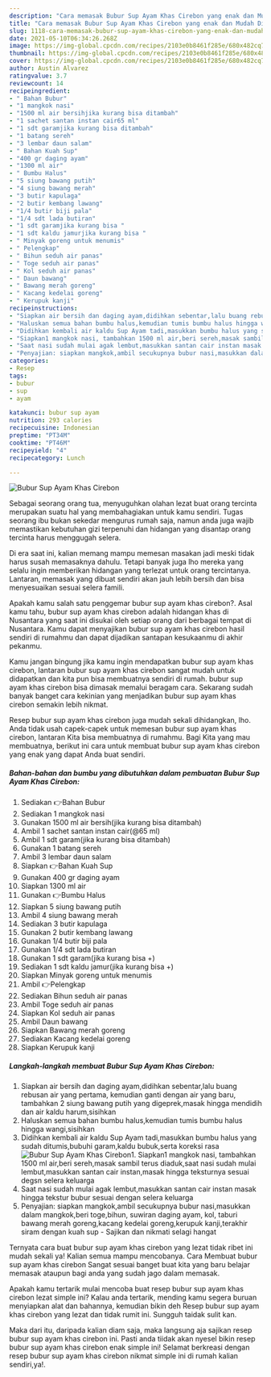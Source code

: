 ```yaml
---
description: "Cara memasak Bubur Sup Ayam Khas Cirebon yang enak dan Mudah Dibuat"
title: "Cara memasak Bubur Sup Ayam Khas Cirebon yang enak dan Mudah Dibuat"
slug: 1118-cara-memasak-bubur-sup-ayam-khas-cirebon-yang-enak-dan-mudah-dibuat
date: 2021-05-10T06:34:26.268Z
image: https://img-global.cpcdn.com/recipes/2103e0b8461f285e/680x482cq70/bubur-sup-ayam-khas-cirebon-foto-resep-utama.jpg
thumbnail: https://img-global.cpcdn.com/recipes/2103e0b8461f285e/680x482cq70/bubur-sup-ayam-khas-cirebon-foto-resep-utama.jpg
cover: https://img-global.cpcdn.com/recipes/2103e0b8461f285e/680x482cq70/bubur-sup-ayam-khas-cirebon-foto-resep-utama.jpg
author: Austin Alvarez
ratingvalue: 3.7
reviewcount: 14
recipeingredient:
- " Bahan Bubur"
- "1 mangkok nasi"
- "1500 ml air bersihjika kurang bisa ditambah"
- "1 sachet santan instan cair65 ml"
- "1 sdt garamjika kurang bisa ditambah"
- "1 batang sereh"
- "3 lembar daun salam"
- " Bahan Kuah Sup"
- "400 gr daging ayam"
- "1300 ml air"
- " Bumbu Halus"
- "5 siung bawang putih"
- "4 siung bawang merah"
- "3 butir kapulaga"
- "2 butir kembang lawang"
- "1/4 butir biji pala"
- "1/4 sdt lada butiran"
- "1 sdt garamjika kurang bisa "
- "1 sdt kaldu jamurjika kurang bisa "
- " Minyak goreng untuk menumis"
- " Pelengkap"
- " Bihun seduh air panas"
- " Toge seduh air panas"
- " Kol seduh air panas"
- " Daun bawang"
- " Bawang merah goreng"
- " Kacang kedelai goreng"
- " Kerupuk kanji"
recipeinstructions:
- "Siapkan air bersih dan daging ayam,didihkan sebentar,lalu buang rebusan air yang pertama, kemudian ganti dengan air yang baru, tambahkan 2 siung bawang putih yang digeprek,masak hingga mendidih dan air kaldu harum,sisihkan"
- "Haluskan semua bahan bumbu halus,kemudian tumis bumbu halus hingga wangi,sisihkan"
- "Didihkan kembali air kaldu Sup Ayam tadi,masukkan bumbu halus yang sudah ditumis,bubuhi garam,kaldu bubuk,serta koreksi rasa"
- "Siapkan1 mangkok nasi, tambahkan 1500 ml air,beri sereh,masak sambil terus diaduk,saat nasi sudah mulai lembut,masukkan santan cair instan,masak hingga teksturnya sesuai degsn selera keluarga"
- "Saat nasi sudah mulai agak lembut,masukkan santan cair instan masak hingga tekstur bubur sesuai dengan selera keluarga"
- "Penyajian: siapkan mangkok,ambil secukupnya bubur nasi,masukkan dalam mangkok,beri toge,bihun, suwiran daging ayam, kol, taburi bawang merah goreng,kacang kedelai goreng,kerupuk kanji,terakhir siram dengan kuah sup Sajikan dan nikmati selagi hangat"
categories:
- Resep
tags:
- bubur
- sup
- ayam

katakunci: bubur sup ayam 
nutrition: 293 calories
recipecuisine: Indonesian
preptime: "PT34M"
cooktime: "PT46M"
recipeyield: "4"
recipecategory: Lunch

---
```



![Bubur Sup Ayam Khas Cirebon](https://img-global.cpcdn.com/recipes/2103e0b8461f285e/680x482cq70/bubur-sup-ayam-khas-cirebon-foto-resep-utama.jpg)

Sebagai seorang orang tua, menyuguhkan olahan lezat buat orang tercinta merupakan suatu hal yang membahagiakan untuk kamu sendiri. Tugas seorang ibu bukan sekedar mengurus rumah saja, namun anda juga wajib memastikan kebutuhan gizi terpenuhi dan hidangan yang disantap orang tercinta harus menggugah selera.

Di era  saat ini, kalian memang mampu memesan masakan jadi meski tidak harus susah memasaknya dahulu. Tetapi banyak juga lho mereka yang selalu ingin memberikan hidangan yang terlezat untuk orang tercintanya. Lantaran, memasak yang dibuat sendiri akan jauh lebih bersih dan bisa menyesuaikan sesuai selera famili. 



Apakah kamu salah satu penggemar bubur sup ayam khas cirebon?. Asal kamu tahu, bubur sup ayam khas cirebon adalah hidangan khas di Nusantara yang saat ini disukai oleh setiap orang dari berbagai tempat di Nusantara. Kamu dapat menyajikan bubur sup ayam khas cirebon hasil sendiri di rumahmu dan dapat dijadikan santapan kesukaanmu di akhir pekanmu.

Kamu jangan bingung jika kamu ingin mendapatkan bubur sup ayam khas cirebon, lantaran bubur sup ayam khas cirebon sangat mudah untuk didapatkan dan kita pun bisa membuatnya sendiri di rumah. bubur sup ayam khas cirebon bisa dimasak memalui beragam cara. Sekarang sudah banyak banget cara kekinian yang menjadikan bubur sup ayam khas cirebon semakin lebih nikmat.

Resep bubur sup ayam khas cirebon juga mudah sekali dihidangkan, lho. Anda tidak usah capek-capek untuk memesan bubur sup ayam khas cirebon, lantaran Kita bisa membuatnya di rumahmu. Bagi Kita yang mau membuatnya, berikut ini cara untuk membuat bubur sup ayam khas cirebon yang enak yang dapat Anda buat sendiri.

<!--inarticleads1-->

##### Bahan-bahan dan bumbu yang dibutuhkan dalam pembuatan Bubur Sup Ayam Khas Cirebon:

1. Sediakan  👉Bahan Bubur
1. Sediakan 1 mangkok nasi
1. Gunakan 1500 ml air bersih(jika kurang bisa ditambah)
1. Ambil 1 sachet santan instan cair(@65 ml)
1. Ambil 1 sdt garam(jika kurang bisa ditambah)
1. Gunakan 1 batang sereh
1. Ambil 3 lembar daun salam
1. Siapkan  👉Bahan Kuah Sup
1. Gunakan 400 gr daging ayam
1. Siapkan 1300 ml air
1. Gunakan  👉Bumbu Halus
1. Siapkan 5 siung bawang putih
1. Ambil 4 siung bawang merah
1. Sediakan 3 butir kapulaga
1. Gunakan 2 butir kembang lawang
1. Gunakan 1/4 butir biji pala
1. Gunakan 1/4 sdt lada butiran
1. Gunakan 1 sdt garam(jika kurang bisa +)
1. Sediakan 1 sdt kaldu jamur(jika kurang bisa +)
1. Siapkan  Minyak goreng untuk menumis
1. Ambil  👉Pelengkap
1. Sediakan  Bihun seduh air panas
1. Ambil  Toge seduh air panas
1. Siapkan  Kol seduh air panas
1. Ambil  Daun bawang
1. Siapkan  Bawang merah goreng
1. Sediakan  Kacang kedelai goreng
1. Siapkan  Kerupuk kanji




<!--inarticleads2-->

##### Langkah-langkah membuat Bubur Sup Ayam Khas Cirebon:

1. Siapkan air bersih dan daging ayam,didihkan sebentar,lalu buang rebusan air yang pertama, kemudian ganti dengan air yang baru, tambahkan 2 siung bawang putih yang digeprek,masak hingga mendidih dan air kaldu harum,sisihkan
1. Haluskan semua bahan bumbu halus,kemudian tumis bumbu halus hingga wangi,sisihkan
1. Didihkan kembali air kaldu Sup Ayam tadi,masukkan bumbu halus yang sudah ditumis,bubuhi garam,kaldu bubuk,serta koreksi rasa
<img src="//assets-global.cpcdn.com/assets/icons/button_play-2c75c40dde080a61004c1f40b05d8f140eaff45d7e9e6481dc71c63d2e7c4909.png" alt="Bubur Sup Ayam Khas Cirebon">1. Siapkan1 mangkok nasi, tambahkan 1500 ml air,beri sereh,masak sambil terus diaduk,saat nasi sudah mulai lembut,masukkan santan cair instan,masak hingga teksturnya sesuai degsn selera keluarga
1. Saat nasi sudah mulai agak lembut,masukkan santan cair instan masak hingga tekstur bubur sesuai dengan selera keluarga
1. Penyajian: siapkan mangkok,ambil secukupnya bubur nasi,masukkan dalam mangkok,beri toge,bihun, suwiran daging ayam, kol, taburi bawang merah goreng,kacang kedelai goreng,kerupuk kanji,terakhir siram dengan kuah sup - Sajikan dan nikmati selagi hangat




Ternyata cara buat bubur sup ayam khas cirebon yang lezat tidak ribet ini mudah sekali ya! Kalian semua mampu mencobanya. Cara Membuat bubur sup ayam khas cirebon Sangat sesuai banget buat kita yang baru belajar memasak ataupun bagi anda yang sudah jago dalam memasak.

Apakah kamu tertarik mulai mencoba buat resep bubur sup ayam khas cirebon lezat simple ini? Kalau anda tertarik, mending kamu segera buruan menyiapkan alat dan bahannya, kemudian bikin deh Resep bubur sup ayam khas cirebon yang lezat dan tidak rumit ini. Sungguh taidak sulit kan. 

Maka dari itu, daripada kalian diam saja, maka langsung aja sajikan resep bubur sup ayam khas cirebon ini. Pasti anda tiidak akan nyesel bikin resep bubur sup ayam khas cirebon enak simple ini! Selamat berkreasi dengan resep bubur sup ayam khas cirebon nikmat simple ini di rumah kalian sendiri,ya!.

